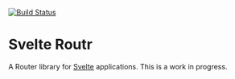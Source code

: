 [![Build Status](https://dev.azure.com/rycirese/Projects/_apis/build/status/rycirese.svelte-routr?branchName=master)](https://dev.azure.com/rycirese/Projects/_build/latest?definitionId=11&branchName=master)
# Svelte Routr

A Router library for [Svelte](https://svelte.dev) applications. This is a work in progress.
